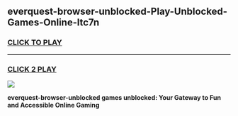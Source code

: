 
## everquest-browser-unblocked-Play-Unblocked-Games-Online-ltc7n
<h3>
<a href="https://premium76.site?title=everquest-browser-unblocked&ref=25A">CLICK TO PLAY</a></h3>
<hr>

<h3>
<a href="https://premium76.site?title=everquest-browser-unblocked&ref=25A">CLICK 2 PLAY</a>
  
</h3>

<a href="https://premium76.site?title=everquest-browser-unblocked&ref=25A"><img src="https://clearcache.store/games.png"></a>


**everquest-browser-unblocked games unblocked: Your Gateway to Fun and Accessible Online Gaming**
